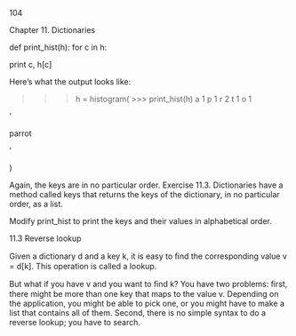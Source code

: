104

Chapter 11. Dictionaries

def print_hist(h): for c in h:

print c, h[c]

Here’s what the output looks like:

>>> h = histogram( >>> print_hist(h) a 1 p 1 r 2 t 1 o 1

’

parrot

’

)

Again, the keys are in no particular order. Exercise 11.3. Dictionaries have a method called keys that returns the keys of the dictionary, in no particular order, as a list.

Modify print_hist to print the keys and their values in alphabetical order.

11.3 Reverse lookup

Given a dictionary d and a key k, it is easy to ﬁnd the corresponding value v = d[k]. This operation is called a lookup.

But what if you have v and you want to ﬁnd k? You have two problems: ﬁrst, there might be more than one key that maps to the value v. Depending on the application, you might be able to pick one, or you might have to make a list that contains all of them. Second, there is no simple syntax to do a reverse lookup; you have to search.